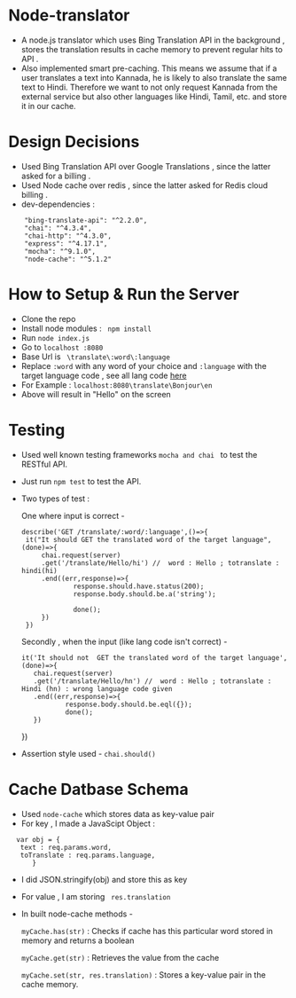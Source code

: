 # Node-translator
- A node.js translator which uses Bing Translation API in the background , stores the translation results in cache memory to prevent regular hits to API .
- Also implemented smart pre-caching. This means we assume that if a user translates a text into Kannada, he is 
likely to also translate the same text to Hindi. Therefore we want to not only request Kannada from the external service 
but also other languages like Hindi, Tamil, etc. and store it in our cache.

# Design Decisions 
- Used Bing Translation API over Google Translations , since the latter asked for a billing .
- Used Node cache over redis , since the latter asked for Redis cloud billing .
- dev-dependencies :
```
    "bing-translate-api": "^2.2.0",
    "chai": "^4.3.4",
    "chai-http": "^4.3.0",
    "express": "^4.17.1",
    "mocha": "^9.1.0",
    "node-cache": "^5.1.2"
```
# How to Setup & Run the Server
- Clone the repo 
- Install node modules : ``` npm install```
- Run ``` node index.js ```
- Go to ```localhost :8080```
- Base Url  is ``` \translate\:word\:language```
- Replace ```:word``` with any word of your choice and ```:language``` with the target language code , see all lang code [here](https://github.com/plainheart/bing-translate-api/blob/master/src/lang.js)
- For Example : ```localhost:8080\translate\Bonjour\en```
- Above will result in "Hello" on the screen 

# Testing
- Used well known testing frameworks ```mocha and chai ``` to test the RESTful API.
- Just run ``` npm test ``` to test the API.
- Two types of test :

   One where input is correct -
   ```
   describe('GET /translate/:word/:language',()=>{
    it("It should GET the translated word of the target language",(done)=>{
        chai.request(server)
        .get('/translate/Hello/hi') //  word : Hello ; totranslate : hindi(hi)
        .end((err,response)=>{
                response.should.have.status(200);
                response.body.should.be.a('string');
               
                done();
        })
    }) 
    ```
  Secondly , when the input (like lang code isn't correct) -
 

      it('It should not  GET the translated word of the target language',(done)=>{
         chai.request(server)
         .get('/translate/Hello/hn') //  word : Hello ; totranslate : Hindi (hn) : wrong language code given
         .end((err,response)=>{
                 response.body.should.be.eql({});           
                 done();
         })
     }) 

- Assertion style used - ``` chai.should() ```
# Cache Datbase Schema 
- Used ``` node-cache ``` which stores data as key-value pair
- For key , I made a JavaScipt Object :
 ```
   var obj = {
    text : req.params.word,
    toTranslate : req.params.language,
       }
 ```
 - I did JSON.stringify(obj) and store this as key
 - For value , I am storing ``` res.translation```
 - In built node-cache methods - 
 
   ```myCache.has(str)``` : Checks if cache has this particular word stored in memory and returns a boolean
   
   ```myCache.get(str)``` : Retrieves the value from the cache 
   
   ```myCache.set(str, res.translation)``` :  Stores a key-value pair in the cache memory.
